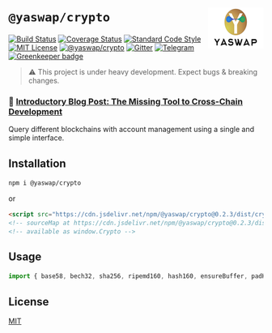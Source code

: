 # `@yaswap/crypto` <img align="right" src="https://raw.githubusercontent.com/yaswap/chainabstractionlayer/master/yaswap-logo.png" height="80px" />

[![Build Status](https://travis-ci.com/liquality/chainabstractionlayer.svg?branch=master)](https://travis-ci.com/liquality/chainabstractionlayer)
[![Coverage Status](https://coveralls.io/repos/github/liquality/chainabstractionlayer/badge.svg?branch=master)](https://coveralls.io/github/liquality/chainabstractionlayer?branch=master)
[![Standard Code Style](https://img.shields.io/badge/codestyle-standard-brightgreen.svg)](https://github.com/standard/standard)
[![MIT License](https://img.shields.io/badge/license-MIT-brightgreen.svg)](../../LICENSE.md)
[![@yaswap/crypto](https://img.shields.io/npm/dt/@yaswap/crypto.svg)](https://npmjs.com/package/@yaswap/crypto)
[![Gitter](https://img.shields.io/gitter/room/liquality/Lobby.svg)](https://gitter.im/liquality/Lobby?source=orgpage)
[![Telegram](https://img.shields.io/badge/chat-on%20telegram-blue.svg)](https://t.me/Liquality) [![Greenkeeper badge](https://badges.greenkeeper.io/liquality/chainabstractionlayer.svg)](https://greenkeeper.io/)

> :warning: This project is under heavy development. Expect bugs & breaking changes.

### :pencil: [Introductory Blog Post: The Missing Tool to Cross-Chain Development](https://medium.com/liquality/the-missing-tool-to-cross-chain-development-2ebfe898efa1)

Query different blockchains with account management using a single and simple interface.

## Installation

```bash
npm i @yaswap/crypto
```

or

```html
<script src="https://cdn.jsdelivr.net/npm/@yaswap/crypto@0.2.3/dist/crypto.min.js"></script>
<!-- sourceMap at https://cdn.jsdelivr.net/npm/@yaswap/crypto@0.2.3/dist/crypto.min.js.map -->
<!-- available as window.Crypto -->
```

## Usage

```js
import { base58, bech32, sha256, ripemd160, hash160, ensureBuffer, padHexStart, isHex } from '@yaswap/crypto'
```

## License

[MIT](../../LICENSE.md)
